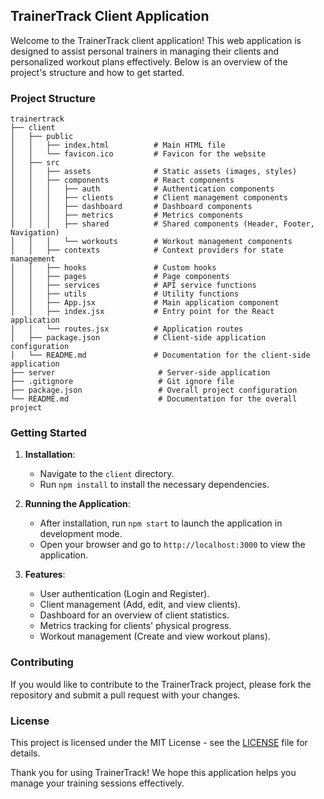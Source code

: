 ## TrainerTrack Client Application

Welcome to the TrainerTrack client application! This web application is designed to assist personal trainers in managing their clients and personalized workout plans effectively. Below is an overview of the project's structure and how to get started.

### Project Structure

```
trainertrack
├── client
│   ├── public
│   │   ├── index.html          # Main HTML file
│   │   └── favicon.ico         # Favicon for the website
│   ├── src
│   │   ├── assets              # Static assets (images, styles)
│   │   ├── components          # React components
│   │   │   ├── auth            # Authentication components
│   │   │   ├── clients         # Client management components
│   │   │   ├── dashboard       # Dashboard components
│   │   │   ├── metrics         # Metrics components
│   │   │   ├── shared          # Shared components (Header, Footer, Navigation)
│   │   │   └── workouts        # Workout management components
│   │   ├── contexts            # Context providers for state management
│   │   ├── hooks               # Custom hooks
│   │   ├── pages               # Page components
│   │   ├── services            # API service functions
│   │   ├── utils               # Utility functions
│   │   ├── App.jsx             # Main application component
│   │   ├── index.jsx           # Entry point for the React application
│   │   └── routes.jsx          # Application routes
│   ├── package.json            # Client-side application configuration
│   └── README.md               # Documentation for the client-side application
├── server                       # Server-side application
├── .gitignore                   # Git ignore file
├── package.json                 # Overall project configuration
└── README.md                    # Documentation for the overall project
```

### Getting Started

1. **Installation**: 
   - Navigate to the `client` directory.
   - Run `npm install` to install the necessary dependencies.

2. **Running the Application**: 
   - After installation, run `npm start` to launch the application in development mode.
   - Open your browser and go to `http://localhost:3000` to view the application.

3. **Features**:
   - User authentication (Login and Register).
   - Client management (Add, edit, and view clients).
   - Dashboard for an overview of client statistics.
   - Metrics tracking for clients' physical progress.
   - Workout management (Create and view workout plans).

### Contributing

If you would like to contribute to the TrainerTrack project, please fork the repository and submit a pull request with your changes. 

### License

This project is licensed under the MIT License - see the [LICENSE](LICENSE) file for details.

Thank you for using TrainerTrack! We hope this application helps you manage your training sessions effectively.